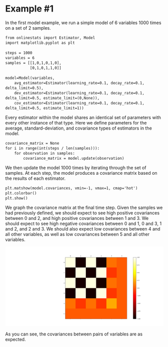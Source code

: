 # Example #1

In the first model example, we run a simple model of 6 variables 1000 times on a set of 2 samples.

	from onlinestats import Estimator, Model
	import matplotlib.pyplot as plt

	steps = 1000
	variables = 6
	samples = [[1,0,1,0,1,0],
			   [0,1,0,1,1,0]]

	model=Model(variables,
		avg_estimator=Estimator(learning_rate=0.1, decay_rate=0.1, delta_limit=0.5),
		dev_estimator=Estimator(learning_rate=0.1, decay_rate=0.1, delta_limit=0.5, estimate_limit=(0,None)),
		cov_estimator=Estimator(learning_rate=0.1, decay_rate=0.1, delta_limit=0.5, estimate_limit=1))

Every estimator within the model shares an identical set of parameters with every other instance of that type. Here we define parameters for the average, standard-deviation, and covariance types of estimators in the model.
	
	covariance_matrix = None
	for i in range(int(steps / len(samples))):
		for observation in samples:
			covariance_matrix = model.update(observation)

We then update the model 1000 times by iterating through the set of samples. At each step, the model produces a covariance matrix based on the results of each estimator.

	plt.matshow(model.covariances, vmin=-1, vmax=1, cmap='hot')
	plt.colorbar()
	plt.show()

We graph the covariance matrix at the final time step. Given the samples we had previously defined, we should expect to see high positive covariances between 0 and 2, and high positive covariances between 1 and 3. We should expect to see high negative covariances between 0 and 1, 0 and 3, 1 and 2, and 2 and 3. We should also expect low covariances between 4 and all other variables, as well as low covariances between 5 and all other variables.

![Model Results 1](https://github.com/CarsonScott/onlinestats/blob/master/img/model_results_1.png)

As you can see, the covariances between pairs of variables are as expected.
